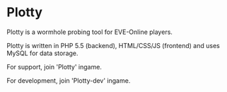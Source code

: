 # Plotty
Plotty is a wormhole probing tool for EVE-Online players.

Plotty is written in PHP 5.5 (backend), HTML/CSS/JS (frontend) and uses MySQL for data storage.

For support, join 'Plotty' ingame.

For development, join 'Plotty-dev' ingame.
